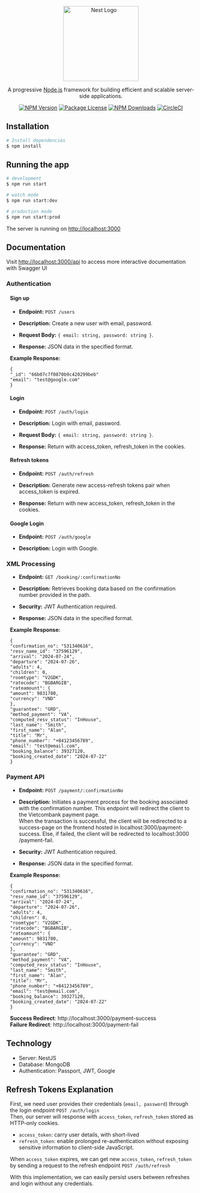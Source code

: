 <p align="center">
  <a href="http://nestjs.com/" target="blank"><img src="https://nestjs.com/img/logo-small.svg" width="200" alt="Nest Logo" /></a>
</p>

[circleci-image]: https://img.shields.io/circleci/build/github/nestjs/nest/master?token=abc123def456
[circleci-url]: https://circleci.com/gh/nestjs/nest

  <p align="center">A progressive <a href="http://nodejs.org" target="_blank">Node.js</a> framework for building efficient and scalable server-side applications.</p>
    <p align="center">
<a href="https://www.npmjs.com/~nestjscore" target="_blank"><img src="https://img.shields.io/npm/v/@nestjs/core.svg" alt="NPM Version" /></a>
<a href="https://www.npmjs.com/~nestjscore" target="_blank"><img src="https://img.shields.io/npm/l/@nestjs/core.svg" alt="Package License" /></a>
<a href="https://www.npmjs.com/~nestjscore" target="_blank"><img src="https://img.shields.io/npm/dm/@nestjs/common.svg" alt="NPM Downloads" /></a>
<a href="https://circleci.com/gh/nestjs/nest" target="_blank"><img src="https://img.shields.io/circleci/build/github/nestjs/nest/master" alt="CircleCI" /></a>
</p>

## Installation

```bash
# Install dependencies
$ npm install
```

## Running the app

```bash
# development
$ npm run start

# watch mode
$ npm run start:dev

# production mode
$ npm run start:prod
```

<p>The server is running on <a href="http://localhost:3000">http://localhost:3000</a></p>

## Documentation

<p>Visit <a href="http://localhost:3000/api">http://localhost:3000/api</a> to access more interactive documentation with Swagger UI</p>

### Authentication

<div style="margin-left: 10px">

#### Sign up

- **Endpoint:** `POST /users`

- **Description:** Create a new user with email, password.

- **Request Body:** `{ email: string, password: string }`.

- **Response:** JSON data in the specified format.

**Example Response:**

```
{
"_id": "66b07c7f0870b9c420299beb"
"email": "test@google.com"
}
```

#### Login

- **Endpoint:** `POST /auth/login`

- **Description:** Login with email, password.

- **Request Body:** `{ email: string, password: string }`.

- **Response:** Return with access_token, refresh_token in the cookies.

#### Refresh tokens

- **Endpoint:** `POST /auth/refresh`

- **Description:** Generate new access-refresh tokens pair when access_token is expired.

- **Response:** Return with new access_token, refresh_token in the cookies.

#### Google Login

- **Endpoint:** `POST /auth/google`

- **Description:** Login with Google.

</div>

### XML Processing

<div style="margin-left: 10px">

- **Endpoint:** `GET /booking/:confirmationNo`

- **Description:** Retrieves booking data based on the confirmation number provided in the path.

- **Security:** JWT Authentication required.

- **Response:** JSON data in the specified format.

**Example Response:**

```
{
"confirmation_no": "531340616",
"resv_name_id": "37596129",
"arrival": "2024-07-24",
"departure": "2024-07-26",
"adults": 4,
"children": 0,
"roomtype": "V2GDK",
"ratecode": "BGBARGIB",
"rateamount": {
"amount": 9831780,
"currency": "VND"
},
"guarantee": "GRD",
"method_payment": "VA",
"computed_resv_status": "InHouse",
"last_name": "Smith",
"first_name": "Alan",
"title": "Mr",
"phone_number": "+84123456789",
"email": "test@email.com",
"booking_balance": 39327120,
"booking_created_date": "2024-07-22"
}
```

</div>

### Payment API

<div style="margin-left: 10px">

- **Endpoint:** `POST /payment/:confirmationNo`

- **Description:** Initiates a payment process for the booking associated with the confirmation number. This endpoint will redirect the client to the Vietcombank payment page.<br> When the transaction is successful, the client will be redirected to a success-page on the frontend hosted in localhost:3000/payment-success. Else, if failed, the client will be redirected to localhost:3000 /payment-fail.

- **Security:** JWT Authentication required.

- **Response:** JSON data in the specified format.

**Example Response:**

```
{
"confirmation_no": "531340616",
"resv_name_id": "37596129",
"arrival": "2024-07-24",
"departure": "2024-07-26",
"adults": 4,
"children": 0,
"roomtype": "V2GDK",
"ratecode": "BGBARGIB",
"rateamount": {
"amount": 9831780,
"currency": "VND"
},
"guarantee": "GRD",
"method_payment": "VA",
"computed_resv_status": "InHouse",
"last_name": "Smith",
"first_name": "Alan",
"title": "Mr",
"phone_number": "+84123456789",
"email": "test@email.com",
"booking_balance": 39327120,
"booking_created_date": "2024-07-22"
}
```

**Success Redirect**: http://localhost:3000/payment-success <br>
**Failure Redirect**: http://localhost:3000/payment-fail

</div>

## Technology

<div style="margin-left: 10px">

- Server: NestJS
- Database: MongoDB
- Authentication: Passport, JWT, Google

</div>

## Refresh Tokens Explanation

<div style="margin-left: 10px">

First, we need user provides their credentials (`email, password`) through the login endpoint `POST /auth/login` <br>
Then, our server will response with `access_token`, `refresh_token` stored as HTTP-only cookies.

- `access_token`: carry user details, with short-lived
- `refresh_token`: enable prolonged re-authentication without exposing sensitive information to client-side JavaScript.

When `access_token` expires, we can get new `access_token`, `refresh_token` by sending a request to the refresh endpoint `POST /auth/refresh`

With this implementation, we can easily persist users between refreshes and login without any credentials.

</div>
